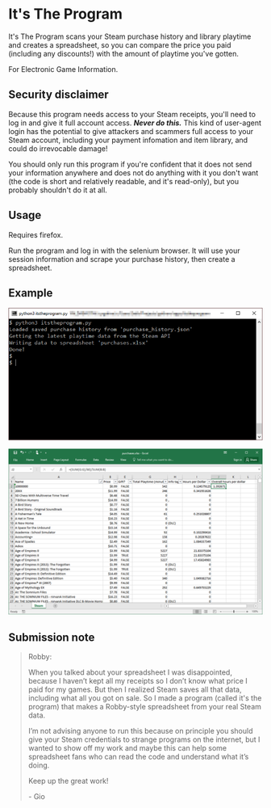 # It's The Program

It's The Program scans your Steam purchase history and library playtime and creates a spreadsheet, so you can compare the price you paid (including any discounts!) with the amount of playtime you've gotten.

For Electronic Game Information.

## Security disclaimer

Because this program needs access to your Steam receipts, you'll need to log in and give it full account access. ***Never do this.*** This kind of user-agent login has the potential to give attackers and scammers full access to your Steam account, including your payment infomation and item library, and could do irrevocable damage!

You should only run this program if you're confident that it does not send your information anywhere and does not do anything with it you don't want (the code is short and relatively readable, and it's read-only), but you probably shouldn't do it at all. 

## Usage

Requires firefox. 

Run the program and log in with the selenium browser. It will use your session information and scrape your purchase history, then create a spreadsheet.

## Example

![Console](./doc/console.png)

![Excel](./doc/spreadsheet.png)

## Submission note

> Robby: 
> 
> When you talked about your spreadsheet I was disappointed, because I haven’t kept all my receipts so I don’t know what price I paid for my games. But then I realized Steam saves all that data, including what all you got on sale. So I made a program (called it's the program) that makes a Robby-style spreadsheet from your real Steam data.
> 
> I’m not advising anyone to run this because on principle you should give your Steam credentials to strange programs on the internet, but I wanted to show off my work and maybe this can help some spreadsheet fans who can read the code and understand what it’s doing.
> 
> Keep up the great work!
> 
> \- Gio
